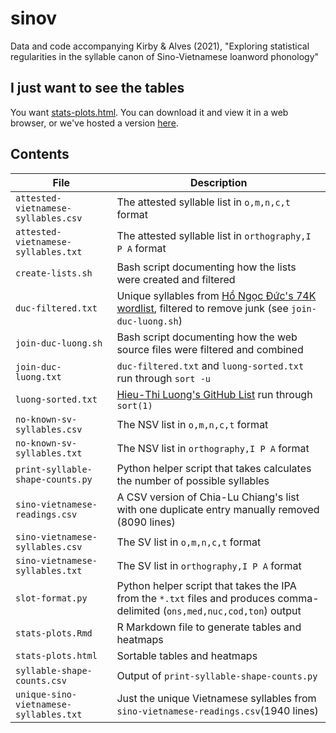 # sinov
Data and code accompanying Kirby & Alves (2021), "Exploring statistical regularities in the syllable canon of Sino-Vietnamese loanword phonology"

## I just want to see the tables

You want [stats-plots.html](stats-plots.html). You can download it and view it in a web browser, or we've hosted a version [here](https://evotone.github.io/sinov-stats-plots-12-04-2021.html).

## Contents

|File|Description|
|---|---|
|`attested-vietnamese-syllables.csv`|The attested syllable list in `o,m,n,c,t` format|
|`attested-vietnamese-syllables.txt`|The attested syllable list in `orthography,I P A` format|
|`create-lists.sh`|Bash script documenting how the lists were created and filtered|
|`duc-filtered.txt`|Unique syllables from [Hồ Ngọc Đức's 74K wordlist](http://www.informatik.uni-leipzig.de/~duc/software/misc/wordlist.html), filtered to remove junk (see `join-duc-luong.sh`)|
|`join-duc-luong.sh`|Bash script documenting how the web source files were filtered and combined|
|`join-duc-luong.txt`|`duc-filtered.txt` and `luong-sorted.txt` run through `sort -u`|
|`luong-sorted.txt`|[Hieu-Thi Luong's GitHub List](https://gist.github.com/hieuthi/1f5d80fca871f3642f61f7e3de883f3a) run through `sort(1)`|
|`no-known-sv-syllables.csv`| The NSV list in `o,m,n,c,t` format|
|`no-known-sv-syllables.txt`| The NSV list in `orthography,I P A` format|
|`print-syllable-shape-counts.py`|Python helper script that takes calculates the number of possible syllables|
|`sino-vietnamese-readings.csv`|A CSV version of Chia-Lu Chiang's list with one duplicate entry manually removed (8090 lines)
|`sino-vietnamese-syllables.csv`|The SV list in `o,m,n,c,t` format|
|`sino-vietnamese-syllables.txt`|The SV list in `orthography,I P A` format|
|`slot-format.py`|Python helper script that takes the IPA from the `*.txt` files and produces comma-delimited (`ons,med,nuc,cod,ton`) output|
|`stats-plots.Rmd`|R Markdown file to generate tables and heatmaps|
|`stats-plots.html`|Sortable tables and heatmaps|
|`syllable-shape-counts.csv`|Output of `print-syllable-shape-counts.py`|
|`unique-sino-vietnamese-syllables.txt`|Just the unique Vietnamese syllables from `sino-vietnamese-readings.csv`(1940 lines)|

